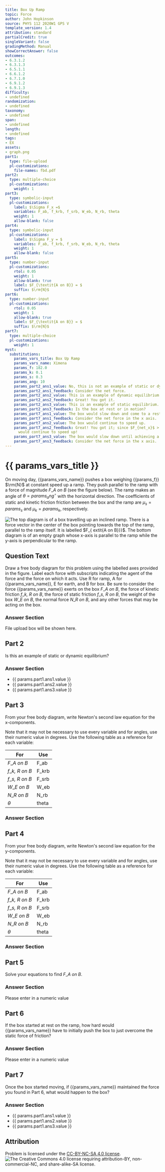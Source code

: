 ```yaml
---
title: Box Up Ramp
topic: Force
author: John Hopkinson
source: PHYS 112 2020W1 GPS V
template_version: 1.4
attribution: standard
partialCredit: true
singleVariant: false
gradingMethod: Manual
showCorrectAnswer: false
outcomes:
- 6.3.1.2
- 6.3.1.3
- 6.5.1.1
- 6.6.1.2
- 6.7.1.0
- 6.9.1.2
- 6.9.1.3
difficulty:
- undefined
randomization:
- undefined
taxonomy:
- undefined
span:
- undefined
length:
- undefined
tags:
- EX
assets:
- graph.png
part1:
  type: file-upload
  pl-customizations:
    file-names: fbd.pdf
part2:
  type: multiple-choice
  pl-customizations:
    weight: 1
part3:
  type: symbolic-input
  pl-customizations:
    label: $\Sigma F_x =$
    variables: F_ab, f_krb, f_srb, W_eb, N_rb, theta
    weight: 1
    allow-blank: false
part4:
  type: symbolic-input
  pl-customizations:
    label: $\Sigma F_y = $
    variables: F_ab, f_krb, f_srb, W_eb, N_rb, theta
    weight: 1
    allow-blank: false
part5:
  type: number-input
  pl-customizations:
    rtol: 0.05
    weight: 1
    allow-blank: true
    label: $F_{\textit{A on B}} = $
    suffix: $\rm{N}$
part6:
  type: number-input
  pl-customizations:
    rtol: 0.05
    weight: 1
    allow-blank: true
    label: $F_{\textit{A on B}} = $
    suffix: $\rm{N}$
part7:
  type: multiple-choice
  pl-customizations:
    weight: 1
myst:
  substitutions:
    params_vars_title: Box Up Ramp
    params_vars_name: Ximena
    params_f: 182.0
    params_k: 0.1
    params_s: 0.3
    params_ang: 10
    params_part2_ans1_value: No, this is not an example of static or dynamic equilibrium.
    params_part2_ans1_feedback: Consider the net force.
    params_part2_ans2_value: This is an example of dynamic equilibrium.
    params_part2_ans2_feedback: Great! You got it.
    params_part2_ans3_value: This is an example of static equilibrium.
    params_part2_ans3_feedback: Is the box at rest or in motion?
    params_part7_ans1_value: The box would slow down and come to a rest.
    params_part7_ans1_feedback: Consider the net force in the x axis.
    params_part7_ans2_value: The box would continue to speed up.
    params_part7_ans2_feedback: Great! You got it; since $F_{net_x}$ > 0, the box
      would continue to speed up!
    params_part7_ans3_value: The box would slow down until achieving a constant velocity.
    params_part7_ans3_feedback: Consider the net force in the x axis.
---
```

# {{ params_vars_title }}
On moving day, {{params_vars_name}} pushes a box weighing {{params_f}} $\rm{N}$ at constant speed up a ramp. They push parallel to the ramp with a force of magnitude $F\_{\textit{A on B}}$ (see the figure below). The ramp makes an angle of $\theta = {{params_ang}}^{\circ}$ with the horizontal direction. The coefficients of static and kinetic friction friction between the box and the ramp are $\mu_s = {{params_s}}$ and  $\mu_k = {{params_k}}$, respectively.

<img src="graph.png" alt = "The top diagram is of a box travelling up an inclined ramp. There is a force vector in the center of the box pointing towards the top of the ramp, parallel to the ramp itself. It is labelled $F_{	extit{A on B}}}$. The bottom diagram is of an empty graph whose x-axis is parallel to the ramp while the y-axis is perpendicular to the ramp.">

## Question Text

Draw a free body diagram for this problem using the labelled axes provided in the figure. Label each force with subscripts indicating the agent of the force and the force on which it acts. Use R for ramp, A for {{params_vars_name}}, E for earth, and B for box. Be sure to consider the force {{params_vars_name}} exerts on the box $F\_{\textit{A on B}}$, the force of kinetic friction $f\_{\textit{k, R on B}}$, the force of static friction $f\_{\textit{s, R on B}}$, the weight of the box $W\_{\textit{E on B}}$, the normal force $N\_{\textit{R on B}}$, and any other forces that may be acting on the box.

### Answer Section

File upload box will be shown here.

## Part 2

Is this an example of static or dynamic equilibrium?

### Answer Section

- {{ params.part1.ans1.value }}
- {{ params.part1.ans2.value }}
- {{ params.part1.ans3.value }}

## Part 3

From your free body diagram, write Newton's second law equation for the x-components.

Note that it may not be necessary to use every variable and for angles, use their numeric value in degrees. Use the following table as a reference for each variable:

| For                      | Use   |
|--------------------------|-------|
| $F\_{\textit{A on B}}$    | F_ab  |
| $f\_{\textit{k, R on B}}$ | F_krb |
| $f\_{\textit{s, R on B}}$ | F_srb |
| $W\_{\textit{E on B}}$    | W_eb  |
| $N\_{\textit{R on B}}$    | N_rb  |
| $\theta$                 | theta |

### Answer Section

## Part 4

From your free body diagram, write Newton's second law equation for the y-components.

Note that it may not be necessary to use every variable and for angles, use their numeric value in degrees. Use the following table as a reference for each variable:

| For                      | Use   |
|--------------------------|-------|
| $F\_{\textit{A on B}}$    | F_ab  |
| $f\_{\textit{k, R on B}}$ | F_krb |
| $f\_{\textit{s, R on B}}$ | F_srb |
| $W\_{\textit{E on B}}$    | W_eb  |
| $N\_{\textit{R on B}}$    | N_rb  |
| $\theta$                 | theta |

### Answer Section

## Part 5

Solve your equations to find $F\_{\textit{A on B}}$.

### Answer Section

Please enter in a numeric value

## Part 6

If the box started at rest on the ramp, how hard would {{params_vars_name}} have to initially push the box to just overcome the static force of friction?

### Answer Section

Please enter in a numeric value

## Part 7

Once the box started moving, if {{params_vars_name}} maintained the force you found in Part 6, what would happen to the box?

### Answer Section

- {{ params.part1.ans1.value }}
- {{ params.part1.ans2.value }}
- {{ params.part1.ans3.value }}

## Attribution

Problem is licensed under the [CC-BY-NC-SA 4.0 license](https://creativecommons.org/licenses/by-nc-sa/4.0/).<br> ![The Creative Commons 4.0 license requiring attribution-BY, non-commercial-NC, and share-alike-SA license.](https://raw.githubusercontent.com/firasm/bits/master/by-nc-sa.png)